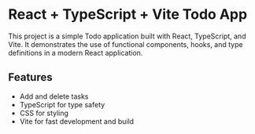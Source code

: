 # React + TypeScript + Vite Todo App

This project is a simple Todo application built with React, TypeScript, and Vite. It demonstrates the use of functional components, hooks, and type definitions in a modern React application.

## Features

- Add and delete tasks
- TypeScript for type safety
- CSS for styling
- Vite for fast development and build
